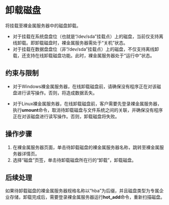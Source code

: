 # 卸载磁盘<a name="bms_01_0041"></a>

将挂载至裸金属服务器中的磁盘卸载。

-   对于挂载在系统盘盘位（也就是“/dev/sda”挂载点）上的磁盘，当前仅支持离线卸载。即卸载磁盘时，裸金属服务器需处于“关机”状态。
-   对于挂载在数据盘盘位（非“/dev/sda”挂载点）上的磁盘，不仅支持离线卸载，还支持在线卸载磁盘功能。此时，裸金属服务器处于“运行中”状态。

## 约束与限制<a name="section1433771213718"></a>

-   对于Windows裸金属服务器，在线卸载磁盘前，请确保没有程序正在对该磁盘进行读写操作。否则，将造成数据丢失。

-   对于Linux裸金属服务器，在线卸载磁盘前，客户需要先登录裸金属服务器，执行**umount**命令，取消待卸载磁盘与文件系统之间的关联，并确保没有程序正在对该磁盘进行读写操作。否则，卸载磁盘将失败。

## 操作步骤<a name="section188901751214"></a>

1.  在裸金属服务器页面，单击待卸载磁盘的裸金属服务器名称，跳转至裸金属服务器详情页。
2.  选择“磁盘”页签，单击待卸载磁盘所在行的“卸载”，卸载磁盘。

## 后续处理<a name="section714875774615"></a>

如果待卸载磁盘的裸金属服务器规格名称以“hba”为后缀，并且磁盘类型为专属企业存储，卸载完成后，需要登录裸金属服务器运行**hot\_add**命令，重新扫描磁盘。

